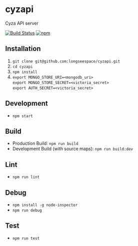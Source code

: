 # cyzapi
Cyza API server

[![Build Status](https://travis-ci.com/longseespace/cyzapi.svg?branch=master)](https://travis-ci.org/longseespace/cyzapi)
[![npm](https://img.shields.io/npm/v/npm.svg?maxAge=2592000)](https://www.npmjs.com/package/cyzapi)

## Installation
1. `git clone git@github.com:longseespace/cyzapi.git`
2. `cd cyzapi`
3. `npm install`
4. `export MONGO_STORE_URI=<mongodb_uri>`  
   `export MONGO_STORE_SECRET=<victoria_secret>`  
   `export AUTH_SECRET=<victoria_secret>`  

## Development
* `npm start`

## Build
* Production Build: `npm run build`
* Development Build (with source maps): `npm run build:dev`

## Lint
* `npm run lint`

## Debug
* `npm install -g node-inspector`
* `npm run debug`

## Test
* `npm run test`
